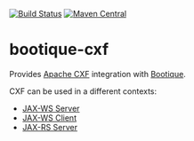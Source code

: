 <!--
   Licensed to ObjectStyle LLC under one
   or more contributor license agreements.  See the NOTICE file
   distributed with this work for additional information
   regarding copyright ownership.  The ObjectStyle LLC licenses
   this file to you under the Apache License, Version 2.0 (the
   “License”); you may not use this file except in compliance
   with the License.  You may obtain a copy of the License at

     http://www.apache.org/licenses/LICENSE-2.0

   Unless required by applicable law or agreed to in writing,
   software distributed under the License is distributed on an
   “AS IS” BASIS, WITHOUT WARRANTIES OR CONDITIONS OF ANY
   KIND, either express or implied.  See the License for the
   specific language governing permissions and limitations
   under the License.
  -->

[![Build Status](https://travis-ci.org/bootique/bootique-cxf.svg)](https://travis-ci.org/bootique/bootique-cxf)
[![Maven Central](https://img.shields.io/maven-central/v/io.bootique.cxf/bootique-cxf.svg?colorB=brightgreen)](https://search.maven.org/artifact/io.bootique.cxf/bootique-cxf/)

# bootique-cxf

Provides [Apache CXF](https://cxf.apache.org/) integration with [Bootique](http://bootique.io).

CXF can be used in a different contexts:
- [JAX-WS Server](bootique-cxf-jaxws-server)
- [JAX-WS Client](bootique-cxf-jaxws-client)
- [JAX-RS Server](bootique-cxf-jaxrs)

